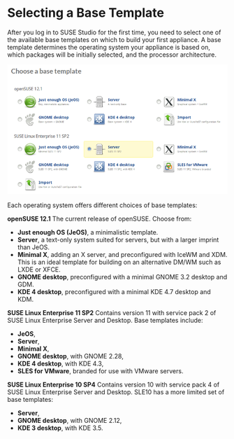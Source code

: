 # Selecting a Base Template

After you log in to SUSE Studio for the first time, you need to select
one of the available base templates on which to build your first
appliance. A base template determines the operating system your
appliance is based on, which packages will be initially selected, and
the processor architecture.

![ Selecting from Available Base Templates](studio-templates-online.png)

Each operating system offers different choices of base templates:

**openSUSE 12.1**
The current release of openSUSE. Choose from:
* **Just enough OS (JeOS)**, a minimalistic template.
* **Server**, a text-only system suited for servers, but with a larger
  imprint than JeOS.
* **Minimal X**, adding an X server, and preconfigured with IceWM and
  XDM. This is an ideal template for building on an alternative DM/WM
  such as LXDE or XFCE.
* **GNOME desktop**, preconfigured with a minimal GNOME 3.2 desktop and
  GDM.
* **KDE 4 desktop**, preconfigured with a minimal KDE 4.7 desktop and KDM.

**SUSE Linux Enterprise 11 SP2**
Contains version 11 with service pack 2 of SUSE Linux Enterprise Server
and Desktop. Base templates include:
* **JeOS**,
* **Server**,
* **Minimal X**,
* **GNOME desktop**, with GNOME 2.28,
* **KDE 4 desktop**, with KDE 4.3,
* **SLES for VMware**, branded for use with VMware servers.

**SUSE Linux Enterprise 10 SP4**
Contains version 10 with service pack 4 of SUSE Linux Enterprise Server
and Desktop. SLE10 has a more limited set of base templates:
* **Server**,
* **GNOME desktop**, with GNOME 2.12,
* **KDE 3 desktop**, with KDE 3.5.
